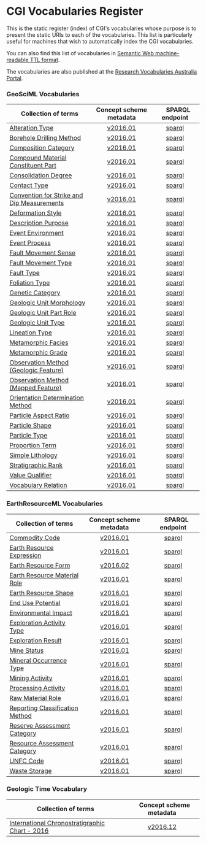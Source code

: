 # CGI Vocabularies Register
This is the static register (index) of CGI's vocabularies whose purpose is to present the static URIs to each of the vocabularies. This list is particularly useful for machines that wish to automatically index the CGI vocabularies.

You can also find this list of vocabularies in [Semantic Web machine-readable TTL format](http://resource.geosciml.org/def/voc/?_format=text/turtle).

The vocabularies are also published at the [Research Vocabularies Australia Portal](https://vocabs.ands.org.au/search/#!/?q=&p=1&publisher=CGI%20Geoscience%20Terminology%20Working%20Group).

### GeoSciML Vocabularies

| Collection of terms | Concept scheme metadata | &nbsp;&nbsp;&nbsp;&nbsp;SPARQL endpoint |
|---------------------|:-----------------------:|:---------------:|
[Alteration Type](http://resource.geosciml.org/classifier/cgi/alterationtype) | [v2016.01](http://resource.geosciml.org/classifierscheme/cgi/2016.01/alterationtype) | [sparql](http://vocabs.ands.org.au/repository/api/sparql/ga_alteration-type_v0-1) |
[Borehole Drilling Method](http://resource.geosciml.org/classifier/cgi/boreholedrillingmethod) | [v2016.01](http://resource.geosciml.org/classifierscheme/cgi/2016.01/boreholedrillingmethod) | [sparql](http://vocabs.ands.org.au/repository/api/sparql/ga_borehole-drilling-method_v0-1) |
[Composition Category](http://resource.geosciml.org/classifier/cgi/compositioncategory) | [v2016.01](http://resource.geosciml.org/classifierscheme/cgi/2016.01/compositioncategory) | [sparql](http://vocabs.ands.org.au/repository/api/sparql/ga_composition-category_v0-2) |
[Compound Material Constituent Part](http://resource.geosciml.org/classifier/cgi/compoundmaterialconstituentpartrole) | [v2016.01](http://resource.geosciml.org/classifierscheme/cgi/2016.01/compoundmaterialconstituentpartrole) | [sparql](http://vocabs.ands.org.au/repository/api/sparql/ga_compound-material-constituent-part_v0-2) |
[Consolidation Degree](http://resource.geosciml.org/classifier/cgi/consolidationdegree) | [v2016.01](http://resource.geosciml.org/classifierscheme/cgi/2016.01/consolidationdegree) | [sparql](http://vocabs.ands.org.au/repository/api/sparql/ga_consolidation-degree_v0-1) |
[Contact Type](http://resource.geosciml.org/classifier/cgi/contacttype) | [v2016.01](http://resource.geosciml.org/classifierscheme/cgi/2016.01/contacttype) | [sparql](http://vocabs.ands.org.au/repository/api/sparql/ga_contact-type_v0-1) |
[Convention for Strike and Dip Measurements    ](http://resource.geosciml.org/classifier/cgi/conventioncode) | [v2016.01](http://resource.geosciml.org/classifierscheme/cgi/2016.01/conventioncode) | [sparql](http://vocabs.ands.org.au/repository/api/sparql/ga_convention-code-for-strike-and-dip-measurements_v0-1) |
[Deformation Style](http://resource.geosciml.org/classifier/cgi/deformationstyle) | [v2016.01](http://resource.geosciml.org/classifierscheme/cgi/2016.01/deformationstyle) | [sparql](http://vocabs.ands.org.au/repository/api/sparql/ga_deformation-style_v0-1) |
[Description Purpose](http://resource.geosciml.org/classifier/cgi/descriptionpurpose) | [v2016.01](http://resource.geosciml.org/classifierscheme/cgi/2016.01/descriptionpurpose) | [sparql](http://vocabs.ands.org.au/repository/api/sparql/ga_description-purpose_v0-1) |
[Event Environment](http://resource.geosciml.org/classifier/cgi/eventenvironment) | [v2016.01](http://resource.geosciml.org/classifierscheme/cgi/2016.01/eventenvironment) | [sparql](http://vocabs.ands.org.au/repository/api/sparql/ga_event-environment_v0-1) |
[Event Process](http://resource.geosciml.org/classifier/cgi/eventprocess) | [v2016.01](http://resource.geosciml.org/classifierscheme/cgi/2016.01/eventprocess) | [sparql](http://vocabs.ands.org.au/repository/api/sparql/ga_event-process_v0-1) |
[Fault Movement Sense](http://resource.geosciml.org/classifier/cgi/faultmovementsense) | [v2016.01](http://resource.geosciml.org/classifierscheme/cgi/2016.01/faultmovementsense) | [sparql](http://vocabs.ands.org.au/repository/api/sparql/ga_fault-movement-sense_v0-1) |
[Fault Movement Type](http://resource.geosciml.org/classifier/cgi/faultmovementtype) | [v2016.01](http://resource.geosciml.org/classifierscheme/cgi/2016.01/faultmovementtype) | [sparql](http://vocabs.ands.org.au/repository/api/sparql/ga_fault-movement-type_v0-1) |
[Fault Type](http://resource.geosciml.org/classifier/cgi/faulttype) | [v2016.01](http://resource.geosciml.org/classifierscheme/cgi/2016.01/faulttype) | [sparql](http://vocabs.ands.org.au/repository/api/sparql/ga_fault-type_v0-1) |
[Foliation Type](http://resource.geosciml.org/classifier/cgi/foliationtype) | [v2016.01](http://resource.geosciml.org/classifierscheme/cgi/2016.01/foliationtype) | [sparql](http://vocabs.ands.org.au/repository/api/sparql/ga_foliation-type_v0-1) |
[Genetic Category](http://resource.geosciml.org/classifier/cgi/geneticcategory) | [v2016.01](http://resource.geosciml.org/classifierscheme/cgi/2016.01/geneticcategory) | [sparql](http://vocabs.ands.org.au/repository/api/sparql/ga_genetic-category_v0-1) |
[Geologic Unit Morphology](http://resource.geosciml.org/classifier/cgi/geologicunitmorphology) | [v2016.01](http://resource.geosciml.org/classifierscheme/cgi/2016.01/geologicunitmorphology) | [sparql](http://vocabs.ands.org.au/repository/api/sparql/ga_geologic-unit-morphology_v0-1) |
[Geologic Unit Part Role](http://resource.geosciml.org/classifier/cgi/geologicunitpartrole) | [v2016.01](http://resource.geosciml.org/classifierscheme/cgi/2016.01/geologicunitpartrole) | [sparql](http://vocabs.ands.org.au/repository/api/sparql/ga_geologic-unit-part-role_v0-1) |
[Geologic Unit Type](http://resource.geosciml.org/classifier/cgi/geologicunittype) | [v2016.01](http://resource.geosciml.org/classifierscheme/cgi/2016.01/geologicunittype) | [sparql](http://vocabs.ands.org.au/repository/api/sparql/ga_geologic-unit-type_v0-1) |
[Lineation Type](http://resource.geosciml.org/classifier/cgi/lineationtype) | [v2016.01](http://resource.geosciml.org/classifierscheme/cgi/2016.01/lineationtype) | [sparql](http://vocabs.ands.org.au/repository/api/sparql/ga_lineation-type_v0-1) |
[Metamorphic Facies](http://resource.geosciml.org/classifier/cgi/metamorphicfacies) | [v2016.01](http://resource.geosciml.org/classifierscheme/cgi/2016.01/metamorphicfacies) | [sparql](http://vocabs.ands.org.au/repository/api/sparql/ga_metamorphic-facies_v0-1) |
[Metamorphic Grade](http://resource.geosciml.org/classifier/cgi/metamorphicgrade) | [v2016.01](http://resource.geosciml.org/classifierscheme/cgi/2016.01/metamorphic-grade) | [sparql](http://vocabs.ands.org.au/repository/api/sparql/ga_metamorphic-grade_v0-1) |
[Observation Method (Geologic Feature)](http://resource.geosciml.org/classifier/cgi/geologicfeatureobservationmethod) | [v2016.01](http://resource.geosciml.org/classifierscheme/cgi/2016.01/geologicfeatureobservationmethod) | [sparql](http://vocabs.ands.org.au/repository/api/sparql/ga_geologic-feature-observation-method_v0-1) |
[Observation Method (Mapped Feature)](http://resource.geosciml.org/classifier/cgi/mappedfeatureobservationmethod) | [v2016.01](http://resource.geosciml.org/classifierscheme/cgi/2016.01/mappedfeatureobservationmethod) | [sparql](http://vocabs.ands.org.au/repository/api/sparql/ga_observation-method-mapped-feature_v0-1) |
[Orientation Determination Method](http://resource.geosciml.org/classifier/cgi/determinationmethodorientation) | [v2016.01](http://resource.geosciml.org/classifierscheme/cgi/2016.01/determinationmethodorientation) | [sparql](http://vocabs.ands.org.au/repository/api/sparql/ga_orientation-determination-method_v0-1) |
[Particle Aspect Ratio](http://resource.geosciml.org/classifier/cgi/particleaspectratio) | [v2016.01](http://resource.geosciml.org/classifierscheme/cgi/2016.01/particleaspectratio) | [sparql](http://vocabs.ands.org.au/repository/api/sparql/ga_particle-aspect-ratio_v0-1) |
[Particle Shape](http://resource.geosciml.org/classifier/cgi/particleshape) | [v2016.01](http://resource.geosciml.org/classifierscheme/cgi/2016.01/particleshape) | [sparql](http://vocabs.ands.org.au/repository/api/sparql/ga_particle-shape_v0-1) |
[Particle Type](http://resource.geosciml.org/classifier/cgi/particletype) | [v2016.01](http://resource.geosciml.org/classifierscheme/cgi/2016.01/particletype) | [sparql](http://vocabs.ands.org.au/repository/api/sparql/ga_particle-type_v0-1) |
[Proportion Term](http://resource.geosciml.org/classifier/cgi/proportionterm) | [v2016.01](http://resource.geosciml.org/classifierscheme/cgi/2016.01/proportionterm) | [sparql](http://vocabs.ands.org.au/repository/api/sparql/ga_proportion-term_v0-1) |
[Simple Lithology](http://resource.geosciml.org/classifier/cgi/lithology) | [v2016.01](http://resource.geosciml.org/classifierscheme/cgi/2016.01/simplelithology) | [sparql](http://vocabs.ands.org.au/repository/api/sparql/ga_simple-lithology_v0-1) |
[Stratigraphic Rank](http://resource.geosciml.org/classifier/cgi/stratigraphicrank) | [v2016.01](http://resource.geosciml.org/classifierscheme/cgi/2016.01/stratigraphicrank) | [sparql](http://vocabs.ands.org.au/repository/api/sparql/ga_stratigraphic-rank_v0-1) |
[Value Qualifier](http://resource.geosciml.org/classifier/cgi/valuequalifier) | [v2016.01](http://resource.geosciml.org/classifierscheme/cgi/2016.01/valuequalifier) | [sparql](http://vocabs.ands.org.au/repository/api/sparql/ga_value-qualifier_v0-1) |
[Vocabulary Relation](http://resource.geosciml.org/classifier/cgi/vocabularyrelation) | [v2016.01](http://resource.geosciml.org/classifierscheme/cgi/2016.01/vocabularyrelation) | [sparql](http://vocabs.ands.org.au/repository/api/sparql/ga_vocabulary-relation_v0-1) ||

[comment]: # "ADD NEW VOCABULARIES WHEN READY -- [Planar Polarity Code](http://resource.geosciml.org/classifier/cgi/planarpolaritycode) | [v2017.01](http://resource.geosciml.org/classifierscheme/cgi/2017.01/planarpolaritycode) | [sparql](http://vocabs.ands.org.au/repository/api/sparql/ga_planar-polarity-code_v0-1) |"

[comment]: # "ADD NEW VOCABULARIES WHEN READY -- [Mapping Frame](http://resource.geosciml.org/classifier/cgi/mappingframe) | [v2017.01](http://resource.geosciml.org/classifierscheme/cgi/2017.01/mappingframe) | [sparql](http://vocabs.ands.org.au/repository/api/sparql/ga_mapping-frame_v0-1) |"


### EarthResourceML Vocabularies

| Collection of terms | Concept scheme metadata | &nbsp;&nbsp;&nbsp;&nbsp;SPARQL endpoint |
|---------------------|:-----------------------:|:---------------:|
[Commodity Code](http://resource.geosciml.org/classifier/cgi/commodity-code) | [v2016.01](http://resource.geosciml.org/classifierscheme/cgi/2016.01/commodity-code) | [sparql](http://vocabs.ands.org.au/repository/api/sparql/ga_commodity-code_v0-2) |
[Earth Resource Expression](http://resource.geosciml.org/classifier/cgi/earth-resource-expression) | [v2016.01](http://resource.geosciml.org/classifierscheme/cgi/2016.01/earth-resource-expression) | [sparql](http://vocabs.ands.org.au/repository/api/sparql/ga_earth-resource-expression_v0-1) |
[Earth Resource Form](http://resource.geosciml.org/classifier/cgi/earth-resource-form) | [v2016.02](http://resource.geosciml.org/classifierscheme/cgi/2016.02/earth-resource-form) | [sparql](http://vocabs.ands.org.au/repository/api/sparql/ga_earth-resource-form_v0-1) |
[Earth Resource Material Role](http://resource.geosciml.org/classifier/cgi/earth-resource-material-role) | [v2016.01](http://resource.geosciml.org/classifierscheme/cgi/2016.01/earth-resource-material-role) | [sparql](http://vocabs.ands.org.au/repository/api/sparql/ga_earth-resource-material-role_v0-1) |
[Earth Resource Shape](http://resource.geosciml.org/classifier/cgi/earth-resource-shape) | [v2016.01](http://resource.geosciml.org/classifierscheme/cgi/2016.01/earth-resource-shape) | [sparql](http://vocabs.ands.org.au/repository/api/sparql/ga_earth-resource-shape_v0-1) |
[End Use Potential](http://resource.geosciml.org/classifier/cgi/end-use-potential) | [v2016.01](http://resource.geosciml.org/classifierscheme/cgi/2016.01/end-use-potential) | [sparql](http://vocabs.ands.org.au/repository/api/sparql/ga_end-use-potential_v0-1) |
[Environmental Impact](http://resource.geosciml.org/classifier/cgi/environmental-impact) | [v2016.01](http://resource.geosciml.org/classifierscheme/cgi/2016.01/environmental-impact) | [sparql](http://vocabs.ands.org.au/repository/api/sparql/ga_environmental-impact_v0-1) |
[Exploration Activity Type](http://resource.geosciml.org/classifier/cgi/exploration-activity-type) | [v2016.01](http://resource.geosciml.org/classifierscheme/cgi/2016.01/exploration-activity-type) | [sparql](http://vocabs.ands.org.au/repository/api/sparql/ga_exploration-activity-type_v0-1) |
[Exploration Result](http://resource.geosciml.org/classifier/cgi/exploration-result) | [v2016.01](http://resource.geosciml.org/classifierscheme/cgi/2016.01/exploration-result) | [sparql](http://vocabs.ands.org.au/repository/api/sparql/ga_exploration-result_v0-1) |
[Mine Status](http://resource.geosciml.org/classifier/cgi/mine-status) | [v2016.01](http://resource.geosciml.org/classifierscheme/cgi/2016.01/mine-status) | [sparql](http://vocabs.ands.org.au/repository/api/sparql/ga_mine-status_v0-1) |
[Mineral Occurrence Type](http://resource.geosciml.org/classifier/cgi/mineral-occurrence-type) | [v2016.01](http://resource.geosciml.org/classifierscheme/cgi/2016.01/mineral-occurrence-type) | [sparql](http://vocabs.ands.org.au/repository/api/sparql/ga_mineral-occurrence-type_v0-1) |
[Mining Activity](http://resource.geosciml.org/classifier/cgi/mining-activity) | [v2016.01](http://resource.geosciml.org/classifierscheme/cgi/2016.01/mining-activity) | [sparql](http://vocabs.ands.org.au/repository/api/sparql/ga_mining-activity_v0-1) |
[Processing Activity](http://resource.geosciml.org/classifier/cgi/mining-processing-activity) | [v2016.01](http://resource.geosciml.org/classifierscheme/cgi/2016.01/mining-processing-activity) | [sparql](http://vocabs.ands.org.au/repository/api/sparql/ga_processing-activity_v0-1) |
[Raw Material Role](http://resource.geosciml.org/classifier/cgi/raw-material-role) | [v2016.01](http://resource.geosciml.org/classifierscheme/cgi/2016.01/raw-material-role) | [sparql](http://vocabs.ands.org.au/repository/api/sparql/ga_raw-material-role_v0-1) |
[Reporting Classification Method](http://resource.geosciml.org/classifier/cgi/classification-method-used) | [v2016.01](http://resource.geosciml.org/classifierscheme/cgi/2016.01/classification-method-used) | [sparql](http://vocabs.ands.org.au/repository/api/sparql/ga_mineral-resource-reporting-classification-method_v0-1) |
[Reserve Assessment Category](http://resource.geosciml.org/classifier/cgi/reserve-assessment-category) | [v2016.01](http://resource.geosciml.org/classifierscheme/cgi/2016.01/reserve-assessment-category) | [sparql](http://vocabs.ands.org.au/repository/api/sparql/ga_reserve-assessment-category_v0-1) |
[Resource Assessment Category](http://resource.geosciml.org/classifier/cgi/resource-assessment-category) | [v2016.01](http://resource.geosciml.org/classifierscheme/cgi/2016.01/resource-assessment-category) | [sparql](http://vocabs.ands.org.au/repository/api/sparql/ga_resource-assessment-category_v0-1) |
[UNFC Code](http://resource.geosciml.org/classifier/cgi/unfc) | [v2016.01](http://resource.geosciml.org/classifierscheme/cgi/2016.01/unfc) | [sparql](http://vocabs.ands.org.au/repository/api/sparql/ga_unfc-code_v0-1) |
[Waste Storage](http://resource.geosciml.org/classifier/cgi/waste-storage) | [v2016.01](http://resource.geosciml.org/classifierscheme/cgi/2016.01/waste-storage) | [sparql](http://vocabs.ands.org.au/repository/api/sparql/ga_waste-storage_v0-1) ||

### Geologic Time Vocabulary

| Collection of terms | &nbsp;&nbsp;&nbsp;Concept scheme metadata |
|---------------------|:-----------------------:|
[International Chronostratigraphic Chart - 2016](http://vocabs.ands.org.au/repository/api/lda/csiro/international-chronostratigraphic-chart-2016/2016-12-v3/collection) | [v2016.12](http://resource.geosciml.org/vocabulary/timescale/isc2016-12) ||